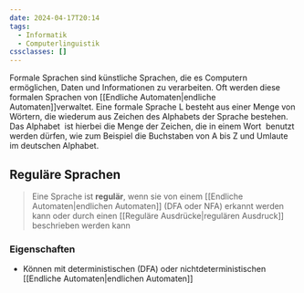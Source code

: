 ```yaml
---
date: 2024-04-17T20:14
tags:
  - Informatik
  - Computerlinguistik
cssclasses: []
---
```

Formale Sprachen sind künstliche Sprachen, die es Computern ermöglichen, Daten und Informationen zu verarbeiten. Oft werden diese formalen Sprachen von [[Endliche Automaten|endliche Automaten]]verwaltet. Eine formale Sprache L besteht aus einer Menge von Wörtern, die wiederum aus Zeichen des Alphabets der Sprache bestehen. Das Alphabet  ist hierbei die Menge der Zeichen, die in einem Wort  benutzt werden dürfen, wie zum Beispiel die Buchstaben von A bis Z und Umlaute im deutschen Alphabet.


## Reguläre Sprachen
> Eine Sprache ist **regulär**, wenn sie von einem [[Endliche Automaten|endlichen Automaten]] (DFA oder NFA) erkannt werden kann oder durch einen [[Reguläre Ausdrücke|regulären Ausdruck]] beschrieben werden kann

### Eigenschaften
- Können mit deterministischen (DFA) oder nichtdeterministischen [[Endliche Automaten|endlichen Automaten]] 